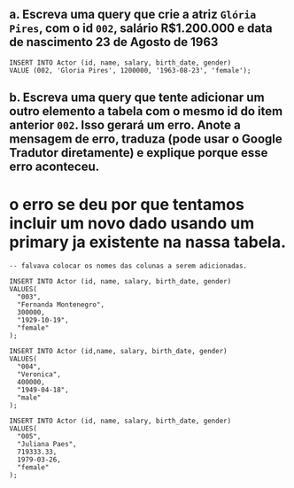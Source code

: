 ## a. Escreva uma query que crie a atriz `Glória Pires`, com o id `002`, salário R$1.200.000 e data de nascimento 23 de Agosto de 1963
```
INSERT INTO Actor (id, name, salary, birth_date, gender)
VALUE (002, 'Gloria Pires', 1200000, '1963-08-23', 'female');
```

## b. Escreva uma query que tente adicionar um outro elemento a tabela com o mesmo id do item anterior `002`. Isso gerará um erro. Anote a mensagem de erro, traduza (pode usar o Google Tradutor diretamente) e explique porque esse erro aconteceu.

# o erro se deu por que tentamos incluir um novo dado usando um primary ja existente na nassa tabela.

``` 
-- falvava colocar os nomes das colunas a serem adicionadas.

INSERT INTO Actor (id, name, salary, birth_date, gender)
VALUES(
  "003", 
  "Fernanda Montenegro",
  300000,
  "1929-10-19", 
  "female"
);
```

```
INSERT INTO Actor (id,name, salary, birth_date, gender)
VALUES(
  "004",
  "Veronica",
  400000,
  "1949-04-18", 
  "male"
);

INSERT INTO Actor (id, name, salary, birth_date, gender)
VALUES(
  "005", 
  "Juliana Paes",
  719333.33,
  1979-03-26, 
  "female"
);
```
